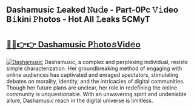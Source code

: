 ## Dashamusic 𝙻eaked 𝙽u𝚍e - Part-0Pc 𝚅𝚒deo B𝚒kini 𝙿hotos - Hot All 𝙻eaks 5CMyT

# <h2><a href="http://ld1rg6q.urlbe.top/?page=Dashamusic">🔗🔗👉👉 Dashamusic P𝚑oto𝚜Vid𝚎o</a></h2>

[![Dashamusic](https://i.imgur.com/eBuTRDB.gif)](http://ld1rg6q.urlbe.top/?page=Dashamusic)
Dashamusic, a complex and perplexing individual, resists simple characterization. Her groundbreaking method of engaging with online audiences has captivated and enraged spectators, stimulating debates on morality, identity, and the intricacies of digital communities. Though her future plans are unclear, her role in redefining the online community is unquestionable. With an unwavering spirit and undeniable allure, Dashamusic reach in the digital universe is limitless.
